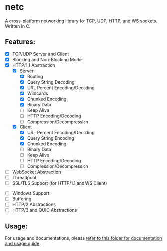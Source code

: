 # netc

A cross-platform networking library for TCP, UDP, HTTP, and WS sockets. Written in C.

## Features:

- [X] TCP/UDP Server and Client
- [X] Blocking and Non-Blocking Mode
- [X] HTTP/1.1 Abstraction
    - [X] Server
        - [X] Routing
        - [X] Query String Decoding
        - [X] URL Percent Encoding/Decoding
        - [X] Wildcards
        - [X] Chunked Encoding
        - [X] Binary Data
        - [ ] Keep Alive
        - [ ] HTTP Encoding/Decoding
        - [ ] Compression/Decompression
    - [X] Client
        - [X] URL Percent Encoding/Decoding
        - [X] Query String Encoding
        - [X] Chunked Encoding
        - [ ] Binary Data
        - [ ] Keep Alive
        - [ ] HTTP Encoding/Decoding
        - [ ] Compression/Decompression
- [ ] WebSocket Abstraction
- [ ] Threadpool
- [ ] SSL/TLS Support (for HTTP/1.1 and WS Client)
<!-- In my opinion, there is no point of providing SSL suport for servers due to reverse proxies providing them. -->
- [ ] Windows Support
- [ ] Buffering
- [ ] HTTP/2 Abstractions
- [ ] HTTP/3 and QUIC Abstractions

## Usage:

For usage and documentations, please [refer to this folder for documentation and usage guide](https://github.com/Altanis/netc/tree/main/docs).
